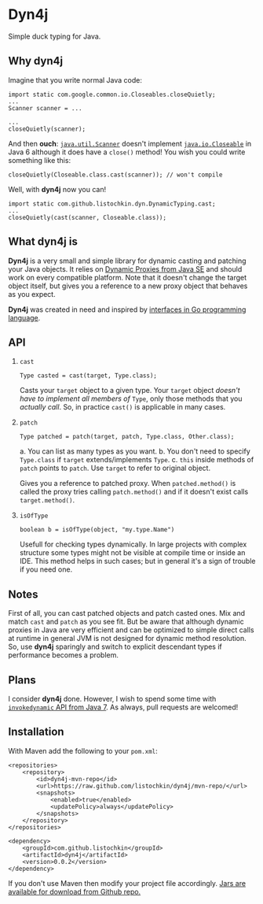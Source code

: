 Dyn4j
=====

Simple duck typing for Java.

Why dyn4j
---------

Imagine that you write normal Java code:

    import static com.google.common.io.Closeables.closeQuietly;
    ...
    Scanner scanner = ...

    ...
    closeQuietly(scanner);

And then **ouch**: [`java.util.Scanner`][1] doesn't implement [`java.io.Closeable`][2] in Java 6 although it does have a `close()` method! You wish you could write something like this:

    closeQuietly(Closeable.class.cast(scanner)); // won't compile

Well, with **dyn4j** now you can!

    import static com.github.listochkin.dyn.DynamicTyping.cast;
    ...
    closeQuietly(cast(scanner, Closeable.class));

What dyn4j is
-------------

**Dyn4j** is a very small and simple library for dynamic casting and patching your Java objects. It relies on [Dynamic Proxies from Java SE][3] and should work on every compatible platform. Note that it doesn't change the target object itself, but gives you a reference to a new proxy object that behaves as you expect.

**Dyn4j** was created in need and inspired by [interfaces in Go programming language][4].

API
---

 1. `cast`

    `Type casted = cast(target, Type.class);`

    Casts your `target` object to a given type. Your `target` object _doesn't have to implement all members of_ `Type`, only those methods that you _actually call_. So, in practice `cast()` is applicable in many cases.

 2. `patch`

    `Type patched = patch(target, patch, Type.class, Other.class);`

     a. You can list as many types as you want.
     b. You don't need to specify `Type.class` if `target` extends/implements `Type`.
     c. `this` inside methods of `patch` points to `patch`. Use `target` to refer to original object.

    Gives you a reference to patched proxy. When `patched.method()` is called the proxy tries calling `patch.method()` and if it doesn't exist calls `target.method()`.

 3. `isOfType`

    `boolean b = isOfType(object, "my.type.Name")`

    Usefull for checking types dynamically. In large projects with complex structure some types might not be visible at compile time or inside an IDE. This method helps in such cases; but in general it's a sign of trouble if you need one.

Notes
-----

First of all, you can cast patched objects and patch casted ones. Mix and match `cast` and `patch` as you see fit. But be aware that although dynamic proxies in Java are very efficient and can be optimized to simple direct calls at runtime in general JVM is not designed for dynamic method resolution. So, use **dyn4j** sparingly and switch to explicit descendant types if performance becomes a problem.

Plans
-----

I consider **dyn4j** done. However, I wish to spend some time with [`invokedynamic` API from Java 7][5]. As always, pull requests are welcomed!

Installation
------------

With Maven add the following to your `pom.xml`:

    <repositories>
        <repository>
            <id>dyn4j-mvn-repo</id>
            <url>https://raw.github.com/listochkin/dyn4j/mvn-repo/</url>
            <snapshots>
                <enabled>true</enabled>
                <updatePolicy>always</updatePolicy>
            </snapshots>
        </repository>
    </repositories>

    <dependency>
        <groupId>com.github.listochkin</groupId>
        <artifactId>dyn4j</artifactId>
        <version>0.0.2</version>
    </dependency>

If you don't use Maven then modify your project file accordingly. [Jars are available for download from Github repo.][6]


  [1]: http://docs.oracle.com/javase/6/docs/api/java/util/Scanner.html
  [2]: http://docs.oracle.com/javase/6/docs/api/java/io/Closeable.html
  [3]: http://docs.oracle.com/javase/6/docs/api/java/lang/reflect/Proxy.html
  [4]: http://research.swtch.com/interfaces
  [5]: http://docs.oracle.com/javase/7/docs/api/java/lang/invoke/package-summary.html
  [6]: https://github.com/listochkin/dyn4j/tree/mvn-repo/com/github/listochkin/dyn4j/
